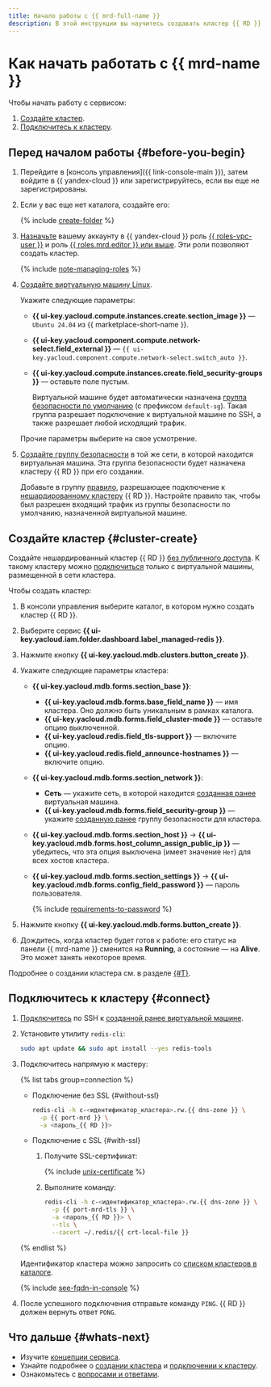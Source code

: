 ```yaml
---
title: Начало работы с {{ mrd-full-name }}
description: В этой инструкции вы научитесь создавать кластер {{ RD }} и подключаться к нему.
---
```


# Как начать работать с {{ mrd-name }}

Чтобы начать работу с сервисом:
1. [Создайте кластер](#cluster-create).
1. [Подключитесь к кластеру](#connect).


## Перед началом работы {#before-you-begin}

1. Перейдите в [консоль управления]({{ link-console-main }}), затем войдите в {{ yandex-cloud }} или зарегистрируйтесь, если вы еще не зарегистрированы.

1. Если у вас еще нет каталога, создайте его:

   {% include [create-folder](../_includes/create-folder.md) %}

1. [Назначьте](../iam/operations/roles/grant.md) вашему аккаунту в {{ yandex-cloud }} роль [{{ roles-vpc-user }}](../vpc/security/index.md#vpc-user) и роль [{{ roles.mrd.editor }} или выше](security/index.md#roles-list). Эти роли позволяют создать кластер.

    {% include [note-managing-roles](../_includes/mdb/note-managing-roles.md) %}

1. [Создайте виртуальную машину Linux](../compute/operations/vm-create/create-linux-vm.md#console_1).

    Укажите следующие параметры:

    * **{{ ui-key.yacloud.compute.instances.create.section_image }}** — `Ubuntu 24.04` из {{ marketplace-short-name }}.
    * **{{ ui-key.yacloud.component.compute.network-select.field_external }}** — `{{ ui-key.yacloud.component.compute.network-select.switch_auto }}`.
    * **{{ ui-key.yacloud.compute.instances.create.field_security-groups }}** — оставьте поле пустым.

        Виртуальной машине будет автоматически назначена [группа безопасности по умолчанию](../vpc/concepts/security-groups.md) (с префиксом `default-sg`). Такая группа разрешает подключение к виртуальной машине по SSH, а также разрешает любой исходящий трафик.

    Прочие параметры выберите на свое усмотрение.

1. [Создайте группу безопасности](../vpc/operations/security-group-create.md) в той же сети, в которой находится виртуальная машина. Эта группа безопасности будет назначена кластеру {{ RD }} при его создании.

    Добавьте в группу [правило](./operations/connect/index.md#configuring-security-groups), разрешающее подключение к [нешардированному кластеру](./concepts/sharding.md) {{ RD }}. Настройте правило так, чтобы был разрешен входящий трафик из группы безопасности по умолчанию, назначенной виртуальной машине.


## Создайте кластер {#cluster-create}


Создайте нешардированный кластер {{ RD }} [без публичного доступа](./concepts/network.md#public-access-to-host). К такому кластеру можно [подключиться](#connect) только с виртуальной машины, размещенной в сети кластера.


Чтобы создать кластер:

1. В консоли управления выберите каталог, в котором нужно создать кластер {{ RD }}.
1. Выберите сервис **{{ ui-key.yacloud.iam.folder.dashboard.label_managed-redis }}**.
1. Нажмите кнопку **{{ ui-key.yacloud.mdb.clusters.button_create }}**.
1. Укажите следующие параметры кластера:

    * **{{ ui-key.yacloud.mdb.forms.section_base }}**:

        * **{{ ui-key.yacloud.mdb.forms.base_field_name }}** — имя кластера. Оно должно быть уникальным в рамках каталога.
        * **{{ ui-key.yacloud.mdb.forms.field_cluster-mode }}** — оставьте опцию выключенной.
        * **{{ ui-key.yacloud.redis.field_tls-support }}** — включите опцию.
        * **{{ ui-key.yacloud.redis.field_announce-hostnames }}** — включите опцию.

    * **{{ ui-key.yacloud.mdb.forms.section_network }}**:

        * **Сеть** — укажите сеть, в которой находится [созданная ранее](#before-you-begin) виртуальная машина.
        * **{{ ui-key.yacloud.mdb.forms.field_security-group }}** — укажите [созданную ранее](#before-you-begin) группу безопасности для кластера.

    * **{{ ui-key.yacloud.mdb.forms.section_host }}** → **{{ ui-key.yacloud.mdb.forms.host_column_assign_public_ip }}** — убедитесь, что эта опция выключена (имеет значение `Нет`) для всех хостов кластера.

    * **{{ ui-key.yacloud.mdb.forms.section_settings }}** → **{{ ui-key.yacloud.mdb.forms.config_field_password }}** — пароль пользователя.

        {% include [requirements-to-password](../_includes/mdb/mrd/requirements-to-password.md) %}

1. Нажмите кнопку **{{ ui-key.yacloud.mdb.forms.button_create }}**.
1. Дождитесь, когда кластер будет готов к работе: его статус на панели {{ mrd-name }} сменится на **Running**, а состояние — на **Alive**. Это может занять некоторое время.

Подробнее о создании кластера см. в разделе [{#T}](./operations/cluster-create.md).

## Подключитесь к кластеру {#connect}

1. [Подключитесь](../compute/operations/vm-connect/ssh.md) по SSH к [созданной ранее виртуальной машине](#before-you-begin).

1. Установите утилиту `redis-cli`:

    ```bash
    sudo apt update && sudo apt install --yes redis-tools
    ```

1. Подключитесь напрямую к мастеру:

    {% list tabs group=connection %}

    - Подключение без SSL {#without-ssl}

        ```bash
        redis-cli -h c-<идентификатор_кластера>.rw.{{ dns-zone }} \
          -p {{ port-mrd }} \
          -a <пароль_{{ RD }}>
        ```

    - Подключение с SSL {#with-ssl}

        1. Получите SSL-сертификат:

            {% include [unix-certificate](../_includes/mdb/mrd/unix-certificate.md) %}

        1. Выполните команду:

            ```bash
            redis-cli -h c-<идентификатор_кластера>.rw.{{ dns-zone }} \
              -p {{ port-mrd-tls }} \
              -a <пароль_{{ RD }}> \
              --tls \
              --cacert ~/.redis/{{ crt-local-file }}
            ```

    {% endlist %}

    Идентификатор кластера можно запросить со [списком кластеров в каталоге](./operations/cluster-list.md#list-clusters).

    {% include [see-fqdn-in-console](../_includes/mdb/see-fqdn-in-console.md) %}

1. После успешного подключения отправьте команду `PING`. {{ RD }} должен вернуть ответ `PONG`.

## Что дальше {#whats-next}

* Изучите [концепции сервиса](concepts/index.md).
* Узнайте подробнее о [создании кластера](operations/cluster-create.md) и [подключении к кластеру](operations/connect/index.md).
* Ознакомьтесь с [вопросами и ответами](qa/general.md).
